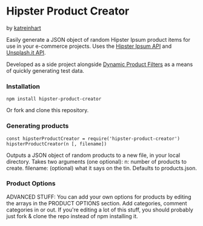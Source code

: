 # Hipster Product Creator #
by [katreinhart](mailto:kat@reinhart.digital)

Easily generate a JSON object of random Hipster Ipsum product items for use in your e-commerce projects.
Uses the [Hipster Ipsum API](http://hipsterjesus.com/api) and [Unsplash.it API](http://unsplash.it).

Developed as a side project alongside [Dynamic Product Filters](https://github.com/katreinhart/dynamic-product-filters) as a means of quickly generating test data.

### Installation ###
```
npm install hipster-product-creator
```
Or fork and clone this repository.

### Generating products ###
```
const hipsterProductCreator = require('hipster-product-creator')
hipsterProductCreator(n [, filename])
```
Outputs a JSON object of random products to a new file, in your local directory.
Takes two arguments (one optional):
n: number of products to create.
filename: (optional) what it says on the tin. Defaults to products.json.

### Product Options ###

ADVANCED STUFF: You can add your own options for products by editing the arrays in the PRODUCT OPTIONS section.
Add categories, comment categories in or out. If you're editing a lot of this stuff, you should probably just fork & clone the repo instead of npm installing it.
